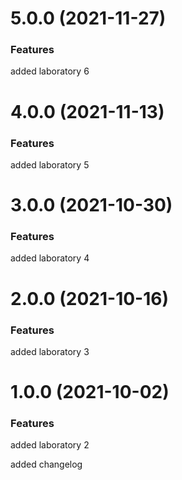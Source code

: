 # 5.0.0 (2021-11-27)


### Features

added laboratory 6


# 4.0.0 (2021-11-13)


### Features

added laboratory 5



# 3.0.0 (2021-10-30)


### Features

added laboratory 4



# 2.0.0 (2021-10-16)


### Features

added laboratory 3



# 1.0.0 (2021-10-02)


### Features

added laboratory 2

added changelog







